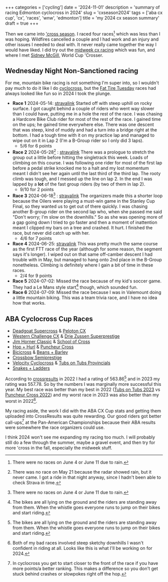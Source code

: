 +++
categories = ['cycling']
date = '2024-11-01'
description = 'summary of racing Edmonton cyclocross in 2024'
slug = 'cxseason2024'
tags = ['aba cx cup', 'cx', 'races', 'wnw', 'edmonton']
title = 'my 2024 cx season summary'
draft = true
+++

Then we came into ['cross season](../230824-cross-anticipation/). I raced four races[^2] which was less than I was hoping. Wildfires cancelled a couple and I had work and an injury and other issues I needed to deal with. It never really came together the way I would have liked. I did try out the [midweek cx racing](../wnw2023/) which was fun, and where I met [Sidney McGill](https://cyclocross24.com/rider/sidney-mcgill-/), World Cup 'Crosser.

## Wednesday Night Non-Sanctioned racing

For me, mountain bike racing is not something I'm super into, so I wouldn't pay much to do it like I do [cyclocross](../cx/), but the [Fat Tire Tuesday](../ftt/) races had always looked like fun so in 2024 I took the plunge.

* **Race 1** 2024-05-14: [stravalink](https://www.strava.com/segments/37005832) Started off with steep uphill on rocky surface. I got caught behind a couple of riders who went way slower than I could have, putting me in a hole the rest of the race. I was chasing a Hardcore Bike Club rider for most of the rest of the race. I gained time on the ups; he gained time everywhere else. There was one descent that was steep, kind of muddy and had a turn into a bridge right at the bottom. I had a tough time with it on my practice lap and managed to wipe out on it in Lap 2 (I'm a B-Group rider so I only did 3 laps). 
	* 5/6 for 6 points
* **Race 2** 2024-05-28[^1] : [stravalink](https://www.strava.com/segments/37005757) There was a prologue to stretch the group out a little before hitting the singletrack this week. Loads of climbing on this course. I was following one rider for most of the first lap before a pedal strike knocked me to a halt and my lost momentum meant I didn't see her again until the last third of the third lap. The rooty climb was tough, and I messed up the line on lap 2. In the end I was lapped by a **lot** of the fast group riders (by two of them in lap 2). 
	* 9/10 for 2 points
* **Race 3** 2024-06-18[^2] : [stravalink](https://www.strava.com/segments/37144430) The organizers made this a shorter loop because the Oilers were playing a must-win game in the Stanley Cup Final, so they wanted us to get out of there quickly. I was chasing another B-group rider on the second lap who, when she passed me said "Don't worry; I'm slow on the downhills." So as she was opening more of a gap going down I tried to go faster and then a moment of inattention meant I clipped my bars on a tree and crashed. It hurt. I finished the race, but never did catch up with her.
	* 4/6 for 7 points
* **Race 4** 2024-06-25: [stravalink](https://www.strava.com/segments/37193026) This was pretty much the same course as the first FTT race of the year (although for some reason, the segment says it's longer). I wiped out on that same off-camber descent I had trouble with in May, but managed to hang onto 2nd place in the B-Group nonetheless. Climbing is definitely where I gain a bit of time in these races.
	* 2/4 for 9 points
* **Race 5** 2024-07-02: Missed the race because of my kid's soccer game. They had a Le Mans style start[^3] though, which sounded fun.
* **Race 6** 2024-07-09: Missed the race because I was in Valemount doing a little mountain biking. This was a team trivia race, and I have no idea how that works.

[^1]: There was no race on May 21 because the radar showed rain, but it never came. I got a ride in that night anyway, since I hadn't been able to check Strava in time.
[^2]: There were no races on June 4 or June 11 due to rain.
[^3]: The bikes are all lying on the ground and the riders are standing away from them. When the whistle goes everyone runs to jump on their bikes and start riding.

## ABA Cyclocross Cup Races

* [Deadgoat Supercross](../deadgoat2024/) & [Peloton CX](../peloton2024/)
* [Western Challenge CX](../wccx2024/) & [Drie Zussen Superprestige](../driez2024/)
* [Jim Horner Classic](../jimhornergrandprix2024/) & [School of Cross](../schoolofcross2024/)
* [Hop + Hurl](../hopnhurl2024/) & [Puncheur Cross](../puncheurcross2024/)
* [Bicicross](../bicicross2024/) & [Beans + Barley](../beans2024/)
* [Crossbow Semiprestige](../crossbow2024/)
* [Velocity Cyclocross](../velocitycross2024/) & [Tubs on Tubs Provincials](../tubsontubs2024/)
* [Snakes + Ladders](../snakesladders2024/)

According to [crossresults](https://crossresults.com) in 2022 I had a rating of 563.86[^3] and in 2023 my rating was 557.78. So by the numbers I was marginally more successful this year. My best race was better than my best in 2022 ([Tubs on Tubs 2023](../tubsontubs2023/) vs [Puncheur Cross 2022](../puncheurcross2022/)) and my worst race in 2023 was also better than my worst in 2022[^4].

My racing aside, the work I did with the ABA CX Cup stats and getting them uploaded into CrossResults was quite rewarding. Our good riders got better call-ups[^5] at the Pan-American Championships because their ABA results were somewhere the race organizers could use.

I think 2024 won't see me expanding my racing too much. I will probably still do a few through the summer, maybe a gravel event, and then try for more 'cross in the fall, especially the midweek stuff.

[^1]: My hardtail [Graymare](../graymare/) isn't great, but upgrading it would be really expensive for the amount and style of actual mountain biking I do.
[^2]: The races were [Tubs on Tubs](../tubsontubs2023), [Jim Horner](../jimhornergrandprix2023), [Hardcore Hop N Hurl](../hopnhurl2023) and the second day of [Baby Walter Cross](../babywaltercross-2).
[^3]: In their system lower is better. The best in the world have a rating under 100.
[^4]: Both of my bad races involved steep sketchy downhills I wasn't confident in riding at all. Looks like this is what I'll be working on for 2024.
[^5]: In cyclocross you get to start closer to the front of the race if you have more points/a better ranking. This makes a difference so you don't get stuck behind crashes or slowpokes right off the hop.

